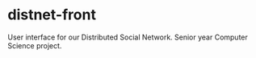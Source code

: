 # distnet-front
User interface for our Distributed Social Network. Senior year Computer Science project.
